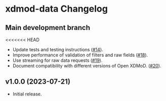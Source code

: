 # xdmod-data Changelog

## Main development branch
<<<<<<< HEAD
- Update tests and testing instructions ([\#14](https://github.com/ubccr/xdmod-data/pull/14)).
- Improve performance of validation of filters and raw fields ([\#18](https://github.com/ubccr/xdmod-data/pull/18)).
- Use streaming for raw data requests ([\#19](https://github.com/ubccr/xdmod-data/pull/19)).
- Document compatibility with different versions of Open XDMoD. ([\#20](https://github.com/ubccr/xdmod-data/pull/20)).

## v1.0.0 (2023-07-21)
- Initial release.
